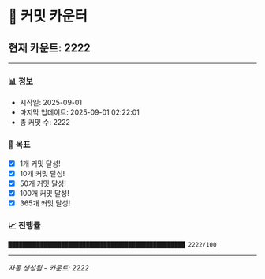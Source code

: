 # 🔢 커밋 카운터

## 현재 카운트: 2222

---

### 📊 정보
- 시작일: 2025-09-01
- 마지막 업데이트: 2025-09-01 02:22:01
- 총 커밋 수: 2222

### 🎯 목표
- [x] 1개 커밋 달성!
- [x] 10개 커밋 달성!
- [x] 50개 커밋 달성!
- [x] 100개 커밋 달성!
- [x] 365개 커밋 달성!

### 📈 진행률
```
██████████████████████████████████████████████████ 2222/100
```

---
*자동 생성됨 - 카운트: 2222*

